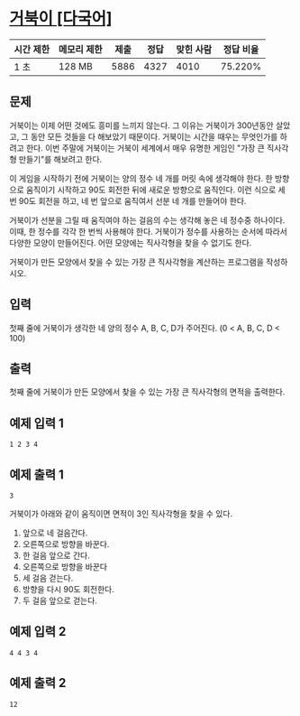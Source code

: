 # [거북이 [다국어]](https://www.acmicpc.net/problem/2959)

| 시간 제한 | 메모리 제한 | 제출 | 정답 | 맞힌 사람 | 정답 비율 |
| --- | --- | --- | --- | --- | --- |
| 1 초 | 128 MB | 5886 | 4327 | 4010 | 75.220% |

## 문제

거북이는 이제 어떤 것에도 흥미를 느끼지 않는다. 그 이유는 거북이가 300년동안 살았고, 그 동안 모든 것들을 다 해보았기 때문이다. 거북이는 시간을 때우는 무엇인가를 하려고 한다. 이번 주말에 거북이는 거북이 세계에서 매우 유명한 게임인 "가장 큰 직사각형 만들기"를 해보려고 한다.

이 게임을 시작하기 전에 거북이는 양의 정수 네 개를 머릿 속에 생각해야 한다. 한 방향으로 움직이기 시작하고 90도 회전한 뒤에 새로운 방향으로 움직인다. 이런 식으로 세 번 90도 회전을 하고, 네 번 앞으로 움직여서 선분 네 개를 만들어야 한다.

거북이가 선분을 그릴 때 움직여야 하는 걸음의 수는 생각해 놓은 네 정수중 하나이다. 이때, 한 정수를 각각 한 번씩 사용해야 한다. 거북이가 정수를 사용하는 순서에 따라서 다양한 모양이 만들어진다. 어떤 모양에는 직사각형을 찾을 수 없기도 한다.

거북이가 만든 모양에서 찾을 수 있는 가장 큰 직사각형을 계산하는 프로그램을 작성하시오.

## 입력

첫째 줄에 거북이가 생각한 네 양의 정수 A, B, C, D가 주어진다. (0 < A, B, C, D < 100)

## 출력

첫째 줄에 거북이가 만든 모양에서 찾을 수 있는 가장 큰 직사각형의 면적을 출력한다.

## 예제 입력 1

```
1 2 3 4

```

## 예제 출력 1

```
3

```

거북이가 아래와 같이 움직이면 면적이 3인 직사각형을 찾을 수 있다.

1. 앞으로 네 걸음간다.
2. 오른쪽으로 방향을 바꾼다.
3. 한 걸음 앞으로 간다.
4. 오른쪽으로 방향을 바꾼다
5. 세 걸음 걷는다.
6. 방향을 다시 90도 회전한다.
7. 두 걸음 앞으로 걷는다.

## 예제 입력 2

```
4 4 3 4

```

## 예제 출력 2

```
12
```

